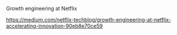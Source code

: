 Growth engineering at Netflix

https://medium.com/netflix-techblog/growth-engineering-at-netflix-accelerating-innovation-90eb8e70ce59
